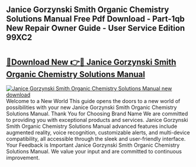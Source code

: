 ## Janice Gorzynski Smith Organic Chemistry Solutions Manual Free Pdf Download - Part-1qb New Repair Owner Guide - User Service Edition 99XC2

# <h2><a href="http://bc39229.oget.top/?id=Janice+Gorzynski+Smith+Organic+Chemistry+Solutions+Manual">🔗Download New 👉🔴 Janice Gorzynski Smith Organic Chemistry Solutions Manual</a></h2>

[![Janice Gorzynski Smith Organic Chemistry Solutions Manual new download](https://i.imgur.com/5g1atiW.png)](http://bc39229.oget.top/?id=Janice+Gorzynski+Smith+Organic+Chemistry+Solutions+Manual)
Welcome to a New World This guide opens the doors to a new world of possibilities with your new Janice Gorzynski Smith Organic Chemistry Solutions Manual. Thank You for Choosing Brand Name We are committed to providing you with exceptional products and services. Janice Gorzynski Smith Organic Chemistry Solutions Manual advanced features include augmented reality, voice recognition, customizable alerts, and multi-device compatibility, all accessible through the sleek and user-friendly interface. Your Feedback is Important Janice Gorzynski Smith Organic Chemistry Solutions Manual. We value your input and are committed to continuous improvement.

